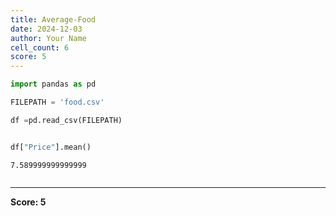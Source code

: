 ```yaml
---
title: Average-Food
date: 2024-12-03
author: Your Name
cell_count: 6
score: 5
---
```


```python
import pandas as pd
```


```python
FILEPATH = 'food.csv'
```


```python
df =pd.read_csv(FILEPATH)
```


```python

```


```python
df["Price"].mean()
```




    7.589999999999999




```python

```


---
**Score: 5**
